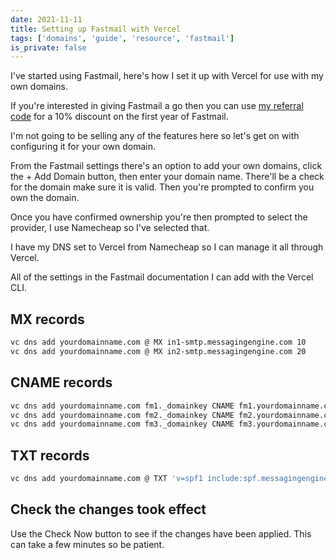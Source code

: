 ```yaml
---
date: 2021-11-11
title: Setting up Fastmail with Vercel
tags: ['domains', 'guide', 'resource', 'fastmail']
is_private: false
---
```


I've started using Fastmail, here's how I set it up with Vercel for
use with my own domains.

If you're interested in giving Fastmail a go then you can use [my
referral code] for a 10% discount on the first year of Fastmail.

I'm not going to be selling any of the features here so let's get on
with configuring it for your own domain.

From the Fastmail settings there's an option to add your own domains,
click the + Add Domain button, then enter your domain name. There'll
be a check for the domain make sure it is valid. Then you're prompted
to confirm you own the domain.

Once you have confirmed ownership you're then prompted to select the
provider, I use Namecheap so I've selected that.

I have my DNS set to Vercel from Namecheap so I can manage it all
through Vercel.

All of the settings in the Fastmail documentation I can add with the
Vercel CLI.

## MX records

<!-- cSpell:ignore yourdomainname,messagingengine -->

```bash
vc dns add yourdomainname.com @ MX in1-smtp.messagingengine.com 10
vc dns add yourdomainname.com @ MX in2-smtp.messagingengine.com 20
```

## CNAME records

<!-- cSpell:ignore fmhosted,domainkey -->

```bash
vc dns add yourdomainname.com fm1._domainkey CNAME fm1.yourdomainname.com.dkim.fmhosted.com
vc dns add yourdomainname.com fm2._domainkey CNAME fm2.yourdomainname.com.dkim.fmhosted.com
vc dns add yourdomainname.com fm3._domainkey CNAME fm3.yourdomainname.com.dkim.fmhosted.com
```

## TXT records

```bash
vc dns add yourdomainname.com @ TXT 'v=spf1 include:spf.messagingengine.com ?all'
```

## Check the changes took effect

Use the Check Now button to see if the changes have been applied. This
can take a few minutes so be patient.

<!-- Links -->

[my referral code]: https://join.fastmail.com/9283c1fd
